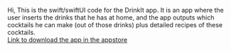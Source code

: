 Hi,
This is the swift/swiftUI code for the DrinkIt app.
It is an app where the user inserts the drinks that he has at home, and the app
outputs which cocktails he can make (out of those drinks) plus detailed
recipes of these cocktails.\
[Link to download the app in the appstore](https://apps.apple.com/il/app/drinkit-cocktails/id1556027609)